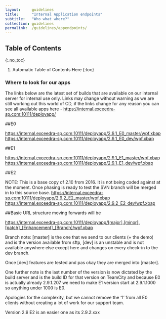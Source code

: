 ```yaml
---
layout:     guidelines
title:      "Internal Application endpoints"
subtitle:   "Who what where?"
collection: guidelines
permalink:  /guidelines/appendpoints/
---
```


## Table of Contents
{:.no_toc}

1. Automatic Table of Contents Here
{:toc}


### Where to look for our apps 

The links below are the latest set of builds that are available on our internal server for internal use only.
Links may change without warning as we are still working out this world of CD, if the links change for any reason you can see all available apps here - https://internal.exceedra-sp.com:10111/deployapp/ 

##E0

https://internal.exceedra-sp.com:10111/deployapp/2.9.1_E0_master/wpf.xbap 
https://internal.exceedra-sp.com:10111/deployapp/2.9.1_E0_dev/wpf.xbap 

##E1

https://internal.exceedra-sp.com:10111/deployapp/2.9.1_E1_master/wpf.xbap 
https://internal.exceedra-sp.com:10111/deployapp/2.9.1_E1_dev/wpf.xbap 

##E2

NOTE: This is a base copy of 2.10 from 2016. It is not being coded against at the moment. Once phasing is ready to test the SVN branch will be merged in to this source base.
https://internal.exceedra-sp.com:10111/deployapp/2.9.2_E2_master/wpf.xbap 
https://internal.exceedra-sp.com:10111/deployapp/2.9.2_E2_dev/wpf.xbap 


##Basic URL structure moving forwards will be

https://internal.exceedra-sp.com:10111/deployapp/[major].[minor].[patch]_[Enhancement]_[Branch]/wpf.xbap
 

Branch note: [master] is the one that we send to our clients (+ the demo) and is the version available from sftp, [dev] is an unstable and is not available anywhere else except here and changes on every check-in to the dev branch.

Once [dev] features are tested and pas okay they are merged into [master].

One further note is the last number of the version is now dictated by the build server and is the build ID for that version on TeamCity and because E0 is actually already 2.9.1.207 we need to make E1 version start at 2.9.1.1000 so anything under 1000 is E0.

Apologies for the complexity, but we cannot remove the ‘1’ from all E0 clients without creating a lot of work for our support team.

Version 2.9 E2 is an easier one as its 2.9.2.xxx
